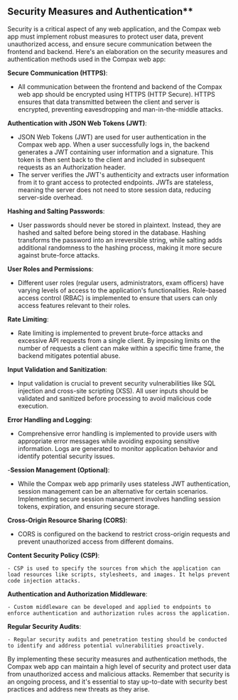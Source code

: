 ## Security Measures and Authentication**

Security is a critical aspect of any web application, and the Compax web app must implement robust measures to protect user data, prevent unauthorized access, and ensure secure communication between the frontend and backend. Here's an elaboration on the security measures and authentication methods used in the Compax web app:

 **Secure Communication (HTTPS)**:

   - All communication between the frontend and backend of the Compax web app should be encrypted using HTTPS (HTTP Secure). HTTPS ensures that data transmitted between the client and server is encrypted, preventing eavesdropping and man-in-the-middle attacks.


**Authentication with JSON Web Tokens (JWT)**:

   - JSON Web Tokens (JWT) are used for user authentication in the Compax web app. When a user successfully logs in, the backend generates a JWT containing user information and a signature. This token is then sent back to the client and included in subsequent requests as an Authorization header.
   - The server verifies the JWT's authenticity and extracts user information from it to grant access to protected endpoints. JWTs are stateless, meaning the server does not need to store session data, reducing server-side overhead.

 **Hashing and Salting Passwords**:

   - User passwords should never be stored in plaintext. Instead, they are hashed and salted before being stored in the database. Hashing transforms the password into an irreversible string, while salting adds additional randomness to the hashing process, making it more secure against brute-force attacks.

 **User Roles and Permissions**:

   - Different user roles (regular users, administrators, exam officers) have varying levels of access to the application's functionalities. Role-based access control (RBAC) is implemented to ensure that users can only access features relevant to their roles.

 **Rate Limiting**:

   - Rate limiting is implemented to prevent brute-force attacks and excessive API requests from a single client. By imposing limits on the number of requests a client can make within a specific time frame, the backend mitigates potential abuse.

**Input Validation and Sanitization**:

   - Input validation is crucial to prevent security vulnerabilities like SQL injection and cross-site scripting (XSS). All user inputs should be validated and sanitized before processing to avoid malicious code execution.

 **Error Handling and Logging**:

   - Comprehensive error handling is implemented to provide users with appropriate error messages while avoiding exposing sensitive information. Logs are generated to monitor application behavior and identify potential security issues.

-**Session Management (Optional)**:

   - While the Compax web app primarily uses stateless JWT authentication, session management can be an alternative for certain scenarios. Implementing secure session management involves handling session tokens, expiration, and ensuring secure storage.

 **Cross-Origin Resource Sharing (CORS)**:

   - CORS is configured on the backend to restrict cross-origin requests and prevent unauthorized access from different domains.

 **Content Security Policy (CSP)**:

    - CSP is used to specify the sources from which the application can load resources like scripts, stylesheets, and images. It helps prevent code injection attacks.

 **Authentication and Authorization Middleware**:

    - Custom middleware can be developed and applied to endpoints to enforce authentication and authorization rules across the application.

**Regular Security Audits**:

    - Regular security audits and penetration testing should be conducted to identify and address potential vulnerabilities proactively.

By implementing these security measures and authentication methods, the Compax web app can maintain a high level of security and protect user data from unauthorized access and malicious attacks. Remember that security is an ongoing process, and it's essential to stay up-to-date with security best practices and address new threats as they arise.